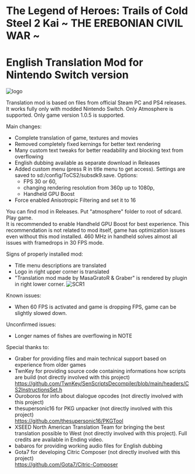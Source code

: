 # The Legend of Heroes: Trails of Cold Steel 2 Kai ~ THE EREBONIAN CIVIL WAR ~
# English Translation Mod for Nintendo Switch version

![logo](https://i.imgur.com/PsCMJI4.png)

Translation mod is based on files from official Steam PC and PS4 releases. 
It works fully only with modded Nintendo Switch. Only Atmosphere is supported.
Only game version 1.0.5 is supported.

Main changes:
- Complete translation of game, textures and movies
- Removed completely fixed kernings for better text rendering
- Many custom text tweaks for better readability and blocking text from overflowing
- English dubbing available as separate download in Releases
- Added custom menu (press R in title menu to get access). Settings are saved to sd:/config/ToCS2/subsdk9.save. Options:
  - FPS 30 or 60, 
  - changing rendering resolution from 360p up to 1080p,
  - Handheld GPU Boost
- Force enabled Anisotropic Filtering and set it to 16

You can find mod in Releases. Put "atmosphere" folder to root of sdcard. Play game.</br>
It is recommended to enable Handheld GPU Boost for best experience. This recommendation is not related to mod itself, game has optimization issues even without this mod installed. 460 MHz in handheld solves almost all issues with framedrops in 30 FPS mode.

Signs of properly installed mod:
- Title menu descriptions are translated
- Logo in right upper corner is translated
- "Translation mod made by MasaGratoR & Graber" is rendered by plugin in right lower corner.
![SCR1](https://i.imgur.com/cNDLZAj.jpg)

Known issues:
- When 60 FPS is activated and game is dropping FPS, game can be slightly slowed down.

Unconfirmed issues:
- Longer names of fishes are overflowing in NOTE

Special thanks to:
- Graber for providing files and main technical support based on experience from older games
- TwnKey for providing source code containing informations how scripts are build (not directly involved with this project) </br>
 https://github.com/TwnKey/SenScriptsDecompiler/blob/main/headers/CS2InstructionsSet.h
- Ouroboros for info about dialogue opcodes (not directly involved with this project)
- thesupersonic16 for PKG unpacker (not directly involved with this project)</br>
 https://github.com/thesupersonic16/PKGTool
- XSEED North American Translation Team for bringing the best translation possible to West (not directly involved with this project). Full credits are available in Ending video. 
- babaros for providing working audio files for English dubbing
- Gota7 for developing Citric Composer (not directly involved with this project)</br>
https://github.com/Gota7/Citric-Composer
